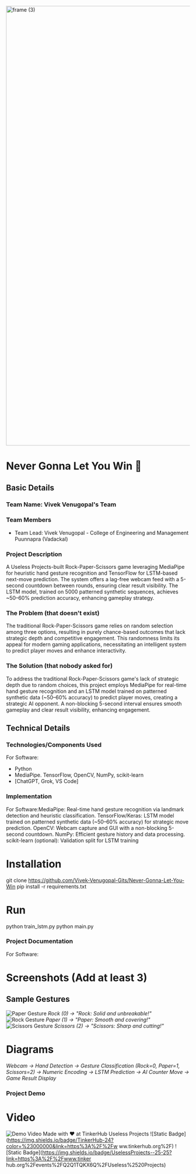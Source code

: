 <img width="3188" height="1202" alt="frame (3)"
src="https://github.com/user-attachments/assets/517ad8e9-ad22-457d-9538-a9e62d137cd7" />
# Never Gonna Let You Win 🎯
## Basic Details
### Team Name: Vivek Venugopal's Team
### Team Members
- Team Lead: Vivek Venugopal - College of Engineering and Management Puunnapra (Vadackal)


### Project Description
A Useless Projects-built Rock-Paper-Scissors game leveraging MediaPipe for heuristic hand gesture recognition and TensorFlow for LSTM-based next-move prediction. The system offers a lag-free webcam feed with a 5-second countdown between rounds, ensuring clear result visibility. The LSTM model, trained on 5000 patterned synthetic sequences, achieves ~50–60% prediction accuracy, enhancing gameplay strategy.
### The Problem (that doesn't exist)
The traditional Rock-Paper-Scissors game relies on random selection among three options, resulting in purely chance-based outcomes that lack strategic depth and competitive engagement. This randomness limits its appeal for modern gaming applications, necessitating an intelligent system to predict player moves and enhance interactivity.
### The Solution (that nobody asked for)
To address the traditional Rock-Paper-Scissors game's lack of strategic depth due to random choices, this project employs MediaPipe for real-time hand gesture recognition and an LSTM model trained on patterned synthetic data (~50–60% accuracy) to predict player moves, creating a strategic AI opponent. A non-blocking 5-second interval ensures smooth gameplay and clear result visibility, enhancing engagement.
## Technical Details
### Technologies/Components Used
For Software:
- Python
- MediaPipe. TensorFlow, OpenCV, NumPy, scikit-learn
- [ChatGPT, Grok, VS Code]
### Implementation
For Software:MediaPipe: Real-time hand gesture recognition via landmark detection and heuristic classification.
TensorFlow/Keras: LSTM model trained on patterned synthetic data (~50–60% accuracy) for strategic move prediction.
OpenCV: Webcam capture and GUI with a non-blocking 5-second countdown.
NumPy: Efficient gesture history and data processing.
scikit-learn (optional): Validation split for LSTM training
# Installation
git clone https://github.com/Vivek-Venugopal-Gits/Never-Gonna-Let-You-Win
pip install -r requirements.txt
# Run
python train_lstm.py
python main.py
### Project Documentation
For Software:
# Screenshots (Add at least 3)
## Sample Gestures
![Paper Gesture](https://drive.google.com/file/d/1aW2P8e0qNgBgQuIvURUoUJgl9Ab0zrmH/view?usp=drive_link)
*Rock (0) → "Rock: Solid and unbreakable!"*
![Rock Gesture](https://drive.google.com/file/d/1aW2P8e0qNgBgQuIvURUoUJgl9Ab0zrmH/view?usp=drive_link)
*Paper (1) → "Paper: Smooth and covering!"*
![Scissors Gesture](https://drive.google.com/file/d/1WxQxd3PGOcM-655jBNWP6hiqAaowAyXA/view?usp=drive_link)
*Scissors (2) → "Scissors: Sharp and cutting!"*
# Diagrams
*Webcam → Hand Detection → Gesture Classification (Rock=0, Paper=1, Scissors=2) → Numeric Encoding → LSTM Prediction → AI Counter Move → Game Result Display*
### Project Demo
# Video
![Demo Video](https://drive.google.com/file/d/1PARAEK63H7yfuktNH3fV9yEP9dUsTM8H/view?usp=drive_link)
Made with ❤️ at TinkerHub Useless Projects
![Static
Badge](https://img.shields.io/badge/TinkerHub-24?color=%23000000&link=https%3A%2F%2Fw
ww.tinkerhub.org%2F)
![Static
Badge](https://img.shields.io/badge/UselessProjects--25-25?link=https%3A%2F%2Fwww.tinker
hub.org%2Fevents%2FQ2Q1TQKX6Q%2FUseless%2520Projects)